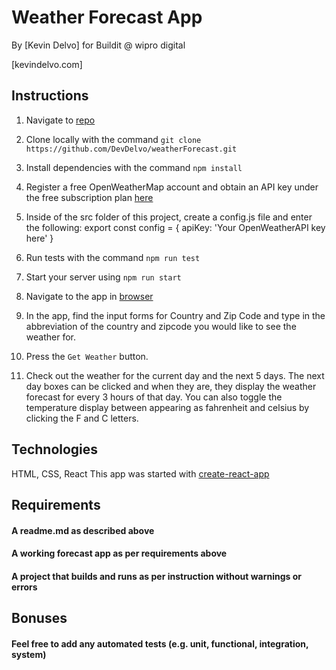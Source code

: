 # Weather Forecast App

By [Kevin Delvo] for Buildit @ wipro digital

[kevindelvo.com]

## Instructions

1. Navigate to [repo](https://gitbub.com/DevDelvo/weatherForecast)
2. Clone locally with the command `git clone https://github.com/DevDelvo/weatherForecast.git`

3. Install dependencies with the command `npm install`
4. Register a free OpenWeatherMap account and obtain an API key under the free subscription plan [here](https://openweathermap.org/api)
5. Inside of the src folder of this project, create a config.js file  and enter the following: 
    export const config = {
        apiKey: 'Your OpenWeatherAPI key here'
    }
6. Run tests with the command `npm run test`
7. Start your server using `npm run start`
8. Navigate to the app in [browser](http://localhost:3000)
9. In the app, find the input forms for Country and Zip Code and type in the abbreviation of the country and zipcode you would like to see the weather for. 
10. Press the `Get Weather` button.
11. Check out the weather for the current day and the next 5 days. The next day boxes can be clicked and when they are, they display the weather forecast for every 3 hours of that day. You can also toggle the temperature display between appearing as fahrenheit and celsius by clicking the F and C letters. 

## Technologies
HTML, CSS, React
This app was started with [create-react-app](https://github.com/facebook/create-react-app)

## Requirements
#### A readme.md as described above
#### A working forecast app as per requirements above
#### A project that builds and runs as per instruction without warnings or errors

## Bonuses
#### Feel free to add any automated tests (e.g. unit, functional, integration, system)